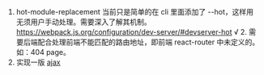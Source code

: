 1. hot-module-replacement 当前只是简单的在 cli 里面添加了 --hot，这样用无须用户手动处理。需要深入了解其机制。https://webpack.js.org/configuration/dev-server/#devserver-hot
√ 2. 需要后端配合处理前端不能匹配的路由地址，即前端 react-router 中未定义的。如：404 page。
3. 实现一版 [ajax](https://developer.mozilla.org/en-US/docs/AJAX)